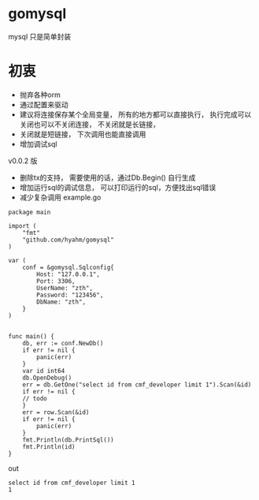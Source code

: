 # gomysql
mysql 只是简单封装

# 初衷
- 抛弃各种orm
- 通过配置来驱动
- 建议将连接保存某个全局变量， 所有的地方都可以直接执行， 执行完成可以关闭也可以不关闭连接， 不关闭就是长链接， 
- 关闭就是短链接， 下次调用也能直接调用
- 增加调试sql


v0.0.2 版
- 删除tx的支持， 需要使用的话，通过Db.Begin() 自行生成
- 增加运行sql的调试信息， 可以打印运行的sql，方便找出sql错误
- 减少复杂调用
example.go
```
package main

import (
	"fmt"
	"github.com/hyahm/gomysql"
)

var (
	conf = &gomysql.Sqlconfig{
		Host: "127.0.0.1",
		Port: 3306,
		UserName: "zth",
		Password: "123456",
		DbName: "zth",
	}
)


func main() {
	db, err := conf.NewDb()
	if err != nil {
		panic(err)
	}
	var id int64
	db.OpenDebug()
	err = db.GetOne("select id from cmf_developer limit 1").Scan(&id)
	if err != nil {
	// todo
	}
	err = row.Scan(&id)
	if err != nil {
		panic(err)
	}
	fmt.Println(db.PrintSql())
	fmt.Println(id)
}

```
out
```
select id from cmf_developer limit 1
1
```


